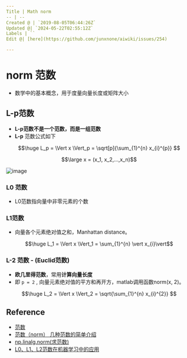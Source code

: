 ```yaml
---
Title | Math norm
-- | --
Created @ | `2019-08-05T06:44:26Z`
Updated @| `2024-05-22T02:55:12Z`
Labels | ``
Edit @| [here](https://github.com/junxnone/aiwiki/issues/254)

---
```

# norm 范数
- 数学中的基本概念，用于度量向量长度或矩阵大小

## L-p范数

- **L-p范数不是一个范数，而是一组范数**
- **L-p** 范数公式如下


$$\huge  L_p =  \Vert x \Vert_p  = \sqrt[p]{\sum_{1}^{n} x_{i}^{p}} $$

$$\large x = (x_1, x_2,...,x_n)$$


![image](https://user-images.githubusercontent.com/2216970/62444440-0f37ce80-b790-11e9-9fc0-6bc51fa78b35.png)

### L0 范数
- L0范数指向量中非零元素的个数

### L1范数

- 向量各个元素绝对值之和，Manhattan distance。

$$\huge  L_1 = \Vert x \Vert_1 = \sum_{1}^{n} \vert x_{i}\vert$$



### L-2 范数 - (Euclid范数)

- **欧几里得范数**，常用**计算向量长度**
- 即 `p = 2` , 向量元素绝对值的平方和再开方，matlab调用函数norm(x, 2)。


$$\huge L_2 = \Vert x \Vert_2 = \sqrt{\sum_{1}^{n} x_{i}^{2}} $$




## Reference

- [范数](https://blog.csdn.net/NCHFGFB/article/details/78498401)
- [范数（norm） 几种范数的简单介绍](https://blog.csdn.net/a493823882/article/details/80569888)
- [np.linalg.norm(求范数)](https://blog.csdn.net/hqh131360239/article/details/79061535)
- [L0、L1、L2范数在机器学习中的应用](https://www.jianshu.com/p/4bad38fe07e6)


